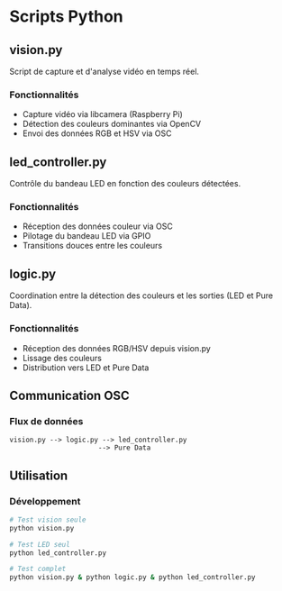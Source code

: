 # Scripts Python

## vision.py
Script de capture et d'analyse vidéo en temps réel.

### Fonctionnalités
- Capture vidéo via libcamera (Raspberry Pi)
- Détection des couleurs dominantes via OpenCV
- Envoi des données RGB et HSV via OSC

## led_controller.py
Contrôle du bandeau LED en fonction des couleurs détectées.

### Fonctionnalités
- Réception des données couleur via OSC
- Pilotage du bandeau LED via GPIO
- Transitions douces entre les couleurs

## logic.py
Coordination entre la détection des couleurs et les sorties (LED et Pure Data).

### Fonctionnalités
- Réception des données RGB/HSV depuis vision.py
- Lissage des couleurs
- Distribution vers LED et Pure Data

## Communication OSC

### Flux de données
```
vision.py --> logic.py --> led_controller.py
                      --> Pure Data
```

## Utilisation

### Développement
```bash
# Test vision seule
python vision.py

# Test LED seul
python led_controller.py

# Test complet
python vision.py & python logic.py & python led_controller.py
```